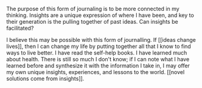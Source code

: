 
The purpose of this form of journaling is to be more connected in my thinking. Insights are a unique expression of where I have been, and key to their generation is the pulling together of past ideas. Can insights be facilitated?

I believe this may be possible with this form of journalling. If [[ideas change lives]], then I can change my life by putting together all that I know to find ways to live better. I have read the self-help books. I have learned much about health. There is still so much I don't know; if I can note what I have learned before and synthesize it with the information I take in, I may offer my own unique insights, experiences, and lessons to the world. [[novel solutions come from insights]].